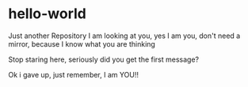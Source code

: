 # hello-world
Just another Repository
I am looking at you, yes I am you, don't need a mirror, because I know what you are thinking

Stop staring here, seriously did you get the first message?

Ok i gave up, just remember, I am YOU!!
